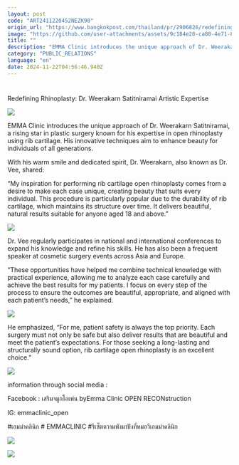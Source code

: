 ```yaml
---
layout: post
code: "ART2411220452NEZK90"
origin_url: "https://www.bangkokpost.com/thailand/pr/2906826/redefining-rhinoplasty-dr-weerakarn-satitniramai-artistic-expertise-"
image: "https://github.com/user-attachments/assets/9c184e20-ca80-4e71-8a47-c525cece382b"
title: ""
description: "EMMA Clinic introduces the unique approach of Dr. Weerakarn Satitniramai, a rising star in plastic surgery known for his expertise in open rhinoplasty using rib cartilage. His innovative techniques aim to enhance beauty for individuals of all generations."
category: "PUBLIC_RELATIONS"
language: "en"
date: 2024-11-22T04:56:46.940Z
---
```


# 

Redefining Rhinoplasty: Dr. Weerakarn Satitniramai Artistic Expertise

![](https://github.com/user-attachments/assets/83df45f9-7c2c-49fb-b04c-76d4888f4d16)

EMMA Clinic introduces the unique approach of Dr. Weerakarn Satitniramai, a rising star in plastic surgery known for his expertise in open rhinoplasty using rib cartilage. His innovative techniques aim to enhance beauty for individuals of all generations. 

With his warm smile and dedicated spirit, Dr. Weerakarn, also known as Dr. Vee, shared: 

“My inspiration for performing rib cartilage open rhinoplasty comes from a desire to make each case unique, creating beauty that suits every individual. This procedure is particularly popular due to the durability of rib cartilage, which maintains its structure over time. It delivers beautiful, natural results suitable for anyone aged 18 and above.” 

![](https://static.bangkokpost.com/media/content/20241122/5355421.jpg)

Dr. Vee regularly participates in national and international conferences to expand his knowledge and refine his skills. He has also been a frequent speaker at cosmetic surgery events across Asia and Europe. 

“These opportunities have helped me combine technical knowledge with practical experience, allowing me to analyze each case carefully and achieve the best results for my patients. I focus on every step of the process to ensure the outcomes are beautiful, appropriate, and aligned with each patient’s needs,” he explained. 

![](https://github.com/user-attachments/assets/fcd5c7d3-9261-4f87-887a-244559913f7d)

He emphasized, “For me, patient safety is always the top priority. Each surgery must not only be safe but also deliver results that are beautiful and meet the patient’s expectations. For those seeking a long-lasting and structurally sound option, rib cartilage open rhinoplasty is an excellent choice.” 

![](https://github.com/user-attachments/assets/8a753c43-d74b-41bc-bb25-6d871032e16f)

information through social media :  

Facebook : เสริมจมูกโอเพ่น byEmma Clinic OPEN RECONstruction  

IG: emmaclinic\_open 

#เอมม่าคลินิก # EMMACLINIC #รีเซ็ตความพังมาปังที่หมอวีเอมม่าคลินิก 

![](https://github.com/user-attachments/assets/ad2fac44-ac6d-4762-902a-155a0e2504b4)

![](https://github.com/user-attachments/assets/002b6322-3e39-45fe-bb73-39c893fc509e)